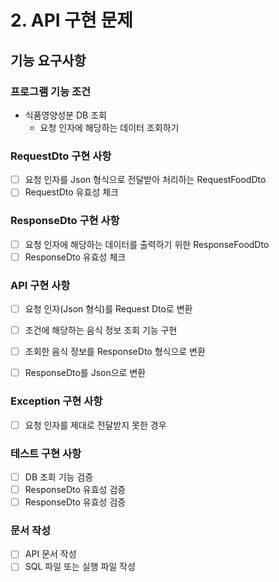 # 2. API 구현 문제

## 기능 요구사항

### 프로그램 기능 조건

- 식품영양성분 DB 조회
  - 요청 인자에 해당하는 데이터 조회하기

### RequestDto 구현 사항
- [ ] 요청 인자를 Json 형식으로 전달받아 처리하는 RequestFoodDto 
- [ ] RequestDto 유효성 체크

### ResponseDto 구현 사항
- [ ] 요청 인자에 해당하는 데이터를 출력하기 위한 ResponseFoodDto
- [ ] ResponseDto 유효성 체크

### API 구현 사항 
- [ ] 요청 인자(Json 형식)를 Request Dto로 변환 
- [ ] 조건에 해당하는 음식 정보 조회 기능 구현
- [ ] 조회한 음식 정보를 ResponseDto 형식으로 변환
- [ ] ResponseDto를 Json으로 변환 
 

### Exception 구현 사항
- [ ] 요청 인자를 제대로 전달받지 못한 경우

### 테스트 구현 사항
- [ ] DB 조회 기능 검증
- [ ] ResponseDto 유효성 검증
- [ ] ResponseDto 유효성 검증

### 문서 작성
- [ ] API 문서 작성
- [ ] SQL 파일 또는 실행 파일 작성